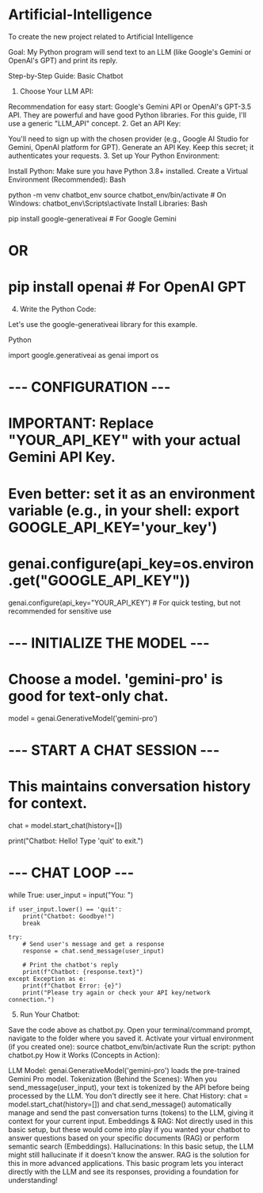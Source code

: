 # Artificial-Intelligence
To create the new project related to Artificial Intelligence 

Goal: My Python program will send text to an LLM (like Google's Gemini or OpenAI's GPT) and print its reply.

Step-by-Step Guide: Basic Chatbot
1. Choose Your LLM API:

Recommendation for easy start: Google's Gemini API or OpenAI's GPT-3.5 API. They are powerful and have good Python libraries.
For this guide, I'll use a generic "LLM_API" concept.
2. Get an API Key:

You'll need to sign up with the chosen provider (e.g., Google AI Studio for Gemini, OpenAI platform for GPT).
Generate an API Key. Keep this secret; it authenticates your requests.
3. Set up Your Python Environment:

Install Python: Make sure you have Python 3.8+ installed.
Create a Virtual Environment (Recommended):
Bash

python -m venv chatbot_env
source chatbot_env/bin/activate  # On Windows: chatbot_env\Scripts\activate
Install Libraries:
Bash

pip install google-generativeai # For Google Gemini
# OR
# pip install openai # For OpenAI GPT



4. Write the Python Code:

Let's use the google-generativeai library for this example.

Python

import google.generativeai as genai
import os

# --- CONFIGURATION ---
# IMPORTANT: Replace "YOUR_API_KEY" with your actual Gemini API Key.
# Even better: set it as an environment variable (e.g., in your shell: export GOOGLE_API_KEY='your_key')
# genai.configure(api_key=os.environ.get("GOOGLE_API_KEY"))
genai.configure(api_key="YOUR_API_KEY") # For quick testing, but not recommended for sensitive use

# --- INITIALIZE THE MODEL ---
# Choose a model. 'gemini-pro' is good for text-only chat.
model = genai.GenerativeModel('gemini-pro')

# --- START A CHAT SESSION ---
# This maintains conversation history for context.
chat = model.start_chat(history=[])

print("Chatbot: Hello! Type 'quit' to exit.")

# --- CHAT LOOP ---
while True:
    user_input = input("You: ")

    if user_input.lower() == 'quit':
        print("Chatbot: Goodbye!")
        break

    try:
        # Send user's message and get a response
        response = chat.send_message(user_input)

        # Print the chatbot's reply
        print(f"Chatbot: {response.text}")
    except Exception as e:
        print(f"Chatbot Error: {e}")
        print("Please try again or check your API key/network connection.")

5. Run Your Chatbot:

Save the code above as chatbot.py.
Open your terminal/command prompt, navigate to the folder where you saved it.
Activate your virtual environment (if you created one): source chatbot_env/bin/activate
Run the script: python chatbot.py
How it Works (Concepts in Action):

LLM Model: genai.GenerativeModel('gemini-pro') loads the pre-trained Gemini Pro model.
Tokenization (Behind the Scenes): When you send_message(user_input), your text is tokenized by the API before being processed by the LLM. You don't directly see it here.
Chat History: chat = model.start_chat(history=[]) and chat.send_message() automatically manage and send the past conversation turns (tokens) to the LLM, giving it context for your current input.
Embeddings & RAG: Not directly used in this basic setup, but these would come into play if you wanted your chatbot to answer questions based on your specific documents (RAG) or perform semantic search (Embeddings).
Hallucinations: In this basic setup, the LLM might still hallucinate if it doesn't know the answer. RAG is the solution for this in more advanced applications.
This basic program lets you interact directly with the LLM and see its responses, providing a foundation for understanding!
